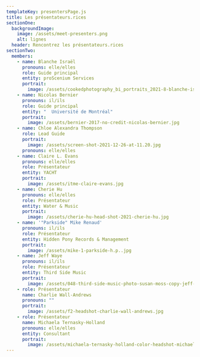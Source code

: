 ```yaml
---
templateKey: presentersPage.js
title: Les présentateurs.rices
sectionOne:
  backgroundImage:
    image: /assets/meet-presenters.png
    alt: lignes
  header: Rencontrez les présentateurs.rices
sectionTwo:
  members:
    - name: Blanche Israël
      pronouns: elle/elles
      role: Guide principal
      entity: proScenium Services
      portrait:
        image: /assets/cookedphotography_bi_portraits_2021-8-blanche-israël.jpg
    - name: Nicolas Bernier
      pronouns: il/ils
      role: Guide principal
      entity: "  Université de Montréal"
      portrait:
        image: /assets/bernier-2017-no-credit-nicolas-bernier.jpg
    - name: Chloe Alexandra Thompson
      role: Lead Guide
      portrait:
        image: /assets/screen-shot-2021-12-26-at-11.20.jpg
      pronouns: elle/elles
    - name: Claire L. Evans
      pronouns: elle/elles
      role: Présentateur
      entity: YACHT
      portrait:
        image: /assets/itme-claire-evans.jpg
    - name: Cherie Hu
      pronouns: elle/elles
      role: Présentateur
      entity: Water & Music
      portrait:
        image: /assets/cherie-hu-head-shot-2021-cherie-hu.jpg
    - name: '"Parkside" Mike Renaud'
      pronouns: il/ils
      role: Présentateur
      entity: Hidden Pony Records & Management
      portrait:
        image: /assets/mike-1-parkside-h.p..jpg
    - name: Jeff Waye
      pronouns: il/ils
      role: Présentateur
      entity: Third Side Music
      portrait:
        image: /assets/048-third-side-music-photo-susan-moss-copy-jeff-waye.jpg
    - role: Présentateur
      name: Charlie Wall-Andrews
      pronouns: ""
      portrait:
        image: /assets/f2-headshot-charlie-wall-andrews.jpg
    - role: Présentateur
      name: Michaela Ternasky-Holland
      pronouns: elle/elles
      entity: Consultant
      portrait:
        image: /assets/michaela-ternasky-holland-color-headshot-michaela-ternasky-holland.jpg
---
```


